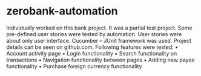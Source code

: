 # zerobank-automation

Individually worked on this bank project. It was a partial test project. Some pre-defined user stories were tested by automation. User stories were about only user interface. Cucumber – JUnit framework was used. Project details can be seen on github.com. Following features were tested:
•	Account activity page 
•	Login functionality
•	Search functionality on transactions
•	Navigation functionality between pages
•	Adding new payee functionality
•	Purchase foreign currency functionality
